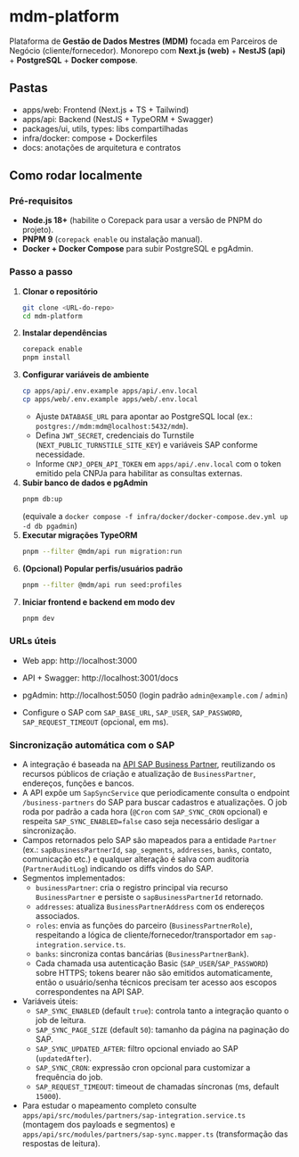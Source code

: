 # mdm-platform

Plataforma de **Gestão de Dados Mestres (MDM)** focada em Parceiros de Negócio (cliente/fornecedor).
Monorepo com **Next.js (web)** + **NestJS (api)** + **PostgreSQL** + **Docker compose**.

## Pastas
- apps/web: Frontend (Next.js + TS + Tailwind)
- apps/api: Backend (NestJS + TypeORM + Swagger)
- packages/ui, utils, types: libs compartilhadas
- infra/docker: compose + Dockerfiles
- docs: anotações de arquitetura e contratos

## Como rodar localmente

### Pré-requisitos
- **Node.js 18+** (habilite o Corepack para usar a versão de PNPM do projeto).
- **PNPM 9** (`corepack enable` ou instalação manual).
- **Docker + Docker Compose** para subir PostgreSQL e pgAdmin.

### Passo a passo
1. **Clonar o repositório**
   ```bash
   git clone <URL-do-repo>
   cd mdm-platform
   ```
2. **Instalar dependências**
   ```bash
   corepack enable
   pnpm install
   ```
3. **Configurar variáveis de ambiente**
   ```bash
   cp apps/api/.env.example apps/api/.env.local
   cp apps/web/.env.example apps/web/.env.local
   ```
   - Ajuste `DATABASE_URL` para apontar ao PostgreSQL local (ex.: `postgres://mdm:mdm@localhost:5432/mdm`).
   - Defina `JWT_SECRET`, credenciais do Turnstile (`NEXT_PUBLIC_TURNSTILE_SITE_KEY`) e variáveis SAP conforme necessidade.
   - Informe `CNPJ_OPEN_API_TOKEN` em `apps/api/.env.local` com o token emitido pela CNPJa para habilitar as consultas externas.
4. **Subir banco de dados e pgAdmin**
   ```bash
   pnpm db:up
   ```
   (equivale a `docker compose -f infra/docker/docker-compose.dev.yml up -d db pgadmin`)
5. **Executar migrações TypeORM**
   ```bash
   pnpm --filter @mdm/api run migration:run
   ```
6. **(Opcional) Popular perfis/usuários padrão**
   ```bash
   pnpm --filter @mdm/api run seed:profiles
   ```
7. **Iniciar frontend e backend em modo dev**
   ```bash
   pnpm dev
   ```

### URLs úteis
- Web app: http://localhost:3000
- API + Swagger: http://localhost:3001/docs
- pgAdmin: http://localhost:5050 (login padrão `admin@example.com` / `admin`)

- Configure o SAP com `SAP_BASE_URL`, `SAP_USER`, `SAP_PASSWORD`, `SAP_REQUEST_TIMEOUT` (opcional, em ms).

### Sincronização automática com o SAP

- A integração é baseada na [API SAP Business Partner](https://api.sap.com/api/API_BUSINESS_PARTNER/resource/Business_Partner), reutilizando os recursos públicos de criação e atualização de `BusinessPartner`, endereços, funções e bancos.
- A API expõe um `SapSyncService` que periodicamente consulta o endpoint `/business-partners` do SAP para buscar cadastros e atualizações. O job roda por padrão a cada hora (`@Cron` com `SAP_SYNC_CRON` opcional) e respeita `SAP_SYNC_ENABLED=false` caso seja necessário desligar a sincronização.
- Campos retornados pelo SAP são mapeados para a entidade `Partner` (ex.: `sapBusinessPartnerId`, `sap_segments`, `addresses`, `banks`, contato, comunicação etc.) e qualquer alteração é salva com auditoria (`PartnerAuditLog`) indicando os diffs vindos do SAP.
- Segmentos implementados:
  - `businessPartner`: cria o registro principal via recurso `BusinessPartner` e persiste o `sapBusinessPartnerId` retornado.
  - `addresses`: atualiza `BusinessPartnerAddress` com os endereços associados.
  - `roles`: envia as funções do parceiro (`BusinessPartnerRole`), respeitando a lógica de cliente/fornecedor/transportador em `sap-integration.service.ts`.
  - `banks`: sincroniza contas bancárias (`BusinessPartnerBank`).
  - Cada chamada usa autenticação Basic (`SAP_USER`/`SAP_PASSWORD`) sobre HTTPS; tokens bearer não são emitidos automaticamente, então o usuário/senha técnicos precisam ter acesso aos escopos correspondentes na API SAP.
- Variáveis úteis:
  - `SAP_SYNC_ENABLED` (default `true`): controla tanto a integração quanto o job de leitura.
  - `SAP_SYNC_PAGE_SIZE` (default `50`): tamanho da página na paginação do SAP.
  - `SAP_SYNC_UPDATED_AFTER`: filtro opcional enviado ao SAP (`updatedAfter`).
  - `SAP_SYNC_CRON`: expressão cron opcional para customizar a frequência do job.
  - `SAP_REQUEST_TIMEOUT`: timeout de chamadas síncronas (ms, default `15000`).
- Para estudar o mapeamento completo consulte `apps/api/src/modules/partners/sap-integration.service.ts` (montagem dos payloads e segmentos) e `apps/api/src/modules/partners/sap-sync.mapper.ts` (transformação das respostas de leitura).

